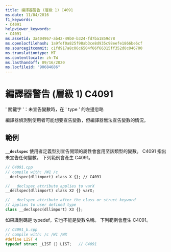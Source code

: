 ```yaml
---
title: 編譯器警告 (層級 1) C4091
ms.date: 11/04/2016
f1_keywords:
- C4091
helpviewer_keywords:
- C4091
ms.assetid: 3a404967-ab42-49b0-b324-fd7ba1859d78
ms.openlocfilehash: 1a9fef0a825f98ab3ce8d935c98eefe1866be6cf
ms.sourcegitcommit: c1fd917a8c06c6504f66f66315ff352d0c046700
ms.translationtype: MT
ms.contentlocale: zh-TW
ms.lasthandoff: 09/16/2020
ms.locfileid: "90684686"
---
```

# <a name="compiler-warning-level-1-c4091"></a>編譯器警告 (層級 1) C4091

' 關鍵字 '：未宣告變數時，在 ' type ' 的左邊忽略

編譯器偵測到使用者可能想要宣告變數，但編譯器無法宣告變數的情況。

## <a name="examples"></a>範例

**`__declspec`** 使用者定義型別宣告開頭的屬性會套用至該類型的變數。 C4091 指出未宣告任何變數。 下列範例會產生 C4091。

```cpp
// C4091.cpp
// compile with: /W1 /c
__declspec(dllimport) class X {}; // C4091

// __declspec attribute applies to varX
__declspec(dllimport) class X2 {} varX;

// __declspec attribute after the class or struct keyword
// applies to user defined type
class __declspec(dllimport) X3 {};
```

如果識別碼是 typedef，它也不能是變數名稱。 下列範例會產生 C4091。

```cpp
// C4091_b.cpp
// compile with: /c /W1 /WX
#define LIST 4
typedef struct _LIST {} LIST;   // C4091
```
